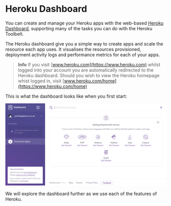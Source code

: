 # Heroku Dashboard

You can create and manage your Heroku apps with the web-based [Heroku Dashboard](https://dashboard.heroku.com), supporting many of the tasks you can do with the Heroku Toolbelt.

The Heroku dashboard give you a simple way to create apps and scale the resource each app uses.  It visualises the resources provisioned, deployment activity logs and performance metrics for each of your apps.

> **Info** If you visit [www.heroku.com](https://www.heroku.com) whilst logged into your account you are automatically redirected to the Heroku dashboard.  Should you wish to view the Heroku homepage whist logged in, visit [www.heroku.com/home](https://www.heroku.com/home)

This is what the dashboard looks like when you first start:

![Heroku dashboard new account](../images/heroku-dashboard-new.png)

  We will explore the dashboard further as we use each of the features of Heroku.

